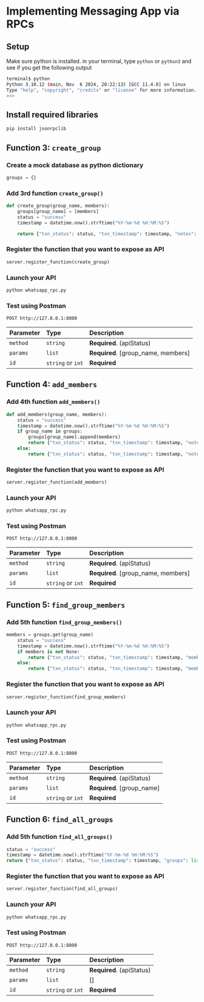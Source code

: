 # Implementing Messaging App via RPCs

## Setup
Make sure python is installed. in your terminal, type `python` or `python3` and see if you get the following output
```bash
terminal$ python
Python 3.10.12 (main, Nov  6 2024, 20:22:13) [GCC 11.4.0] on linux
Type "help", "copyright", "credits" or "license" for more information.
>>>
```

## Install required libraries
```bash
pip install jsonrpclib
```


## Function 3: `create_group`
### Create a mock database as python dictionary
```python
groups = {}
```

### Add 3rd function `create_group()`
```python
def create_group(group_name, members):
    groups[group_name] = [members]
    status = "success"
    timestamp = datetime.now().strftime("%Y-%m-%d %H:%M:%S")

    return {"txn_status": status, "txn_timestamp": timestamp, "notes": "group is created with name: " + group_name}
```


### Register the function that you want to expose as API
```python
server.register_function(create_group)
```

### Launch your API
```bash
python whatsapp_rpc.py
```

### Test using Postman
```http
POST http://127.0.0.1:8000
```

| Parameter | Type     | Description                |
| :-------- | :------- | :------------------------- |
| `method`  | `string` | **Required**. (apiStatus)   |
| `params`  | `list`   | **Required**. [group_name, members]  |
| `id    `  | `string` or `int` | **Required**      |



## Function 4: `add_members`
### Add 4th function `add_members()`
```python
def add_members(group_name, members):
    status = "success"
    timestamp = datetime.now().strftime("%Y-%m-%d %H:%M:%S")
    if group_name in groups:
        groups[group_name].append(members)
        return {"txn_status": status, "txn_timestamp": timestamp, "notes": "members added in the group: " + group_name}
    else:
        return {"txn_status": status, "txn_timestamp": timestamp, "notes": "group does not exist: " + group_name}
```


### Register the function that you want to expose as API
```python
server.register_function(add_members)
```

### Launch your API
```bash
python whatsapp_rpc.py
```

### Test using Postman
```http
POST http://127.0.0.1:8000
```

| Parameter | Type     | Description                |
| :-------- | :------- | :------------------------- |
| `method`  | `string` | **Required**. (apiStatus)   |
| `params`  | `list`   | **Required**. [group_name, members]  |
| `id    `  | `string` or `int` | **Required**      |



## Function 5: `find_group_members`
### Add 5th function `find_group_members()`
```python
members = groups.get(group_name)
    status = "success"
    timestamp = datetime.now().strftime("%Y-%m-%d %H:%M:%S")
    if members is not None:
        return {"txn_status": status, "txn_timestamp": timestamp, "members": members}
    else:
        return {"txn_status": status, "txn_timestamp": timestamp, "members": [], "notes": "group not found"}
```


### Register the function that you want to expose as API
```python
server.register_function(find_group_members)
```

### Launch your API
```bash
python whatsapp_rpc.py
```

### Test using Postman
```http
POST http://127.0.0.1:8000
```

| Parameter | Type     | Description                |
| :-------- | :------- | :------------------------- |
| `method`  | `string` | **Required**. (apiStatus)   |
| `params`  | `list`   | **Required**. [group_name]  |
| `id    `  | `string` or `int` | **Required**      |





## Function 6: `find_all_groups`
### Add 5th function `find_all_groups()`
```python
status = "success"
timestamp = datetime.now().strftime("%Y-%m-%d %H:%M:%S")
return {"txn_status": status, "txn_timestamp": timestamp, "groups": list(groups.keys())}
```


### Register the function that you want to expose as API
```python
server.register_function(find_all_groups)
```

### Launch your API
```bash
python whatsapp_rpc.py
```

### Test using Postman
```http
POST http://127.0.0.1:8000
```

| Parameter | Type     | Description                |
| :-------- | :------- | :------------------------- |
| `method`  | `string` | **Required**. (apiStatus)   |
| `params`  | `list`   | []                          |
| `id    `  | `string` or `int` | **Required**      |

